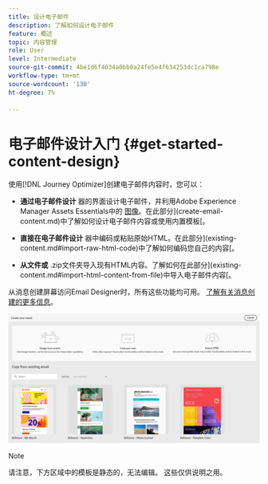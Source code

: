 ```yaml
---
title: 设计电子邮件
description: 了解如何设计电子邮件
feature: 概述
topic: 内容管理
role: User
level: Intermediate
source-git-commit: 4be1d6f4034a0bb0a24fe5e4f634253dc1ca798e
workflow-type: tm+mt
source-wordcount: '138'
ht-degree: 7%

---
```


# 电子邮件设计入门 {#get-started-content-design}

使用[!DNL Journey Optimizer]创建电子邮件内容时，您可以：

* **通过电子邮件设计** 器的界面设计电子邮件，并利用Adobe Experience Manager Assets Essentials中的 [图像](assets-essentials.md)。在此部分](create-email-content.md)中了解如何设计电子邮件内容或使用内置模板[。

* **直接在电子邮件设计** 器中编码或粘贴原始HTML。在此部分](existing-content.md#import-raw-html-code)中了解如何编码您自己的内容[。

* **从文件或** .zip文件夹导入现有HTML内容。了解如何在此部分](existing-content.md#import-html-content-from-file)中导入电子邮件内容[。

从消息创建屏幕访问Email Designer时，所有这些功能均可用。 [了解有关消息创建的更多信息](create-message.md)。

![](assets/content-editors.png)

>[!NOTE]
>
>请注意，下方区域中的模板是静态的，无法编辑。 这些仅供说明之用。
